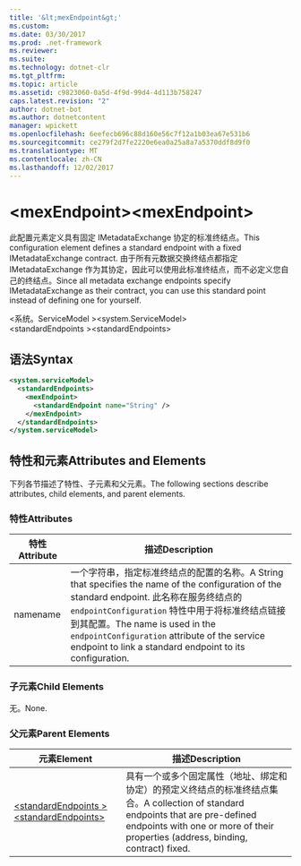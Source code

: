 ```yaml
---
title: '&lt;mexEndpoint&gt;'
ms.custom: 
ms.date: 03/30/2017
ms.prod: .net-framework
ms.reviewer: 
ms.suite: 
ms.technology: dotnet-clr
ms.tgt_pltfrm: 
ms.topic: article
ms.assetid: c9823060-0a5d-4f9d-99d4-4d113b758247
caps.latest.revision: "2"
author: dotnet-bot
ms.author: dotnetcontent
manager: wpickett
ms.openlocfilehash: 6eefecb696c88d160e56c7f12a1b03ea67e531b6
ms.sourcegitcommit: ce279f2d7fe2220e6ea0a25a8a7a5370ddf8d9f0
ms.translationtype: MT
ms.contentlocale: zh-CN
ms.lasthandoff: 12/02/2017
---
```

# <a name="ltmexendpointgt"></a><span data-ttu-id="7c92c-102">&lt;mexEndpoint&gt;</span><span class="sxs-lookup"><span data-stu-id="7c92c-102">&lt;mexEndpoint&gt;</span></span>
<span data-ttu-id="7c92c-103">此配置元素定义具有固定 IMetadataExchange 协定的标准终结点。</span><span class="sxs-lookup"><span data-stu-id="7c92c-103">This configuration element defines a standard endpoint with a fixed IMetadataExchange contract.</span></span> <span data-ttu-id="7c92c-104">由于所有元数据交换终结点都指定 IMetadataExchange 作为其协定，因此可以使用此标准终结点，而不必定义您自己的终结点。</span><span class="sxs-lookup"><span data-stu-id="7c92c-104">Since all metadata exchange endpoints specify IMetadataExchange as their contract, you can use this standard point instead of defining one for yourself.</span></span>  
  
 <span data-ttu-id="7c92c-105">\<系统。ServiceModel ></span><span class="sxs-lookup"><span data-stu-id="7c92c-105">\<system.ServiceModel></span></span>  
<span data-ttu-id="7c92c-106">\<standardEndpoints ></span><span class="sxs-lookup"><span data-stu-id="7c92c-106">\<standardEndpoints></span></span>  
  
## <a name="syntax"></a><span data-ttu-id="7c92c-107">语法</span><span class="sxs-lookup"><span data-stu-id="7c92c-107">Syntax</span></span>  
  
```xml  
<system.serviceModel>  
  <standardEndpoints>
    <mexEndpoint>
      <standardEndpoint name="String" />
    </mexEndpoint>
  </standardEndpoints>  
</system.serviceModel>  
```  
  
## <a name="attributes-and-elements"></a><span data-ttu-id="7c92c-108">特性和元素</span><span class="sxs-lookup"><span data-stu-id="7c92c-108">Attributes and Elements</span></span>  
 <span data-ttu-id="7c92c-109">下列各节描述了特性、子元素和父元素。</span><span class="sxs-lookup"><span data-stu-id="7c92c-109">The following sections describe attributes, child elements, and parent elements.</span></span>  
  
### <a name="attributes"></a><span data-ttu-id="7c92c-110">特性</span><span class="sxs-lookup"><span data-stu-id="7c92c-110">Attributes</span></span>  
  
|<span data-ttu-id="7c92c-111">特性</span><span class="sxs-lookup"><span data-stu-id="7c92c-111">Attribute</span></span>|<span data-ttu-id="7c92c-112">描述</span><span class="sxs-lookup"><span data-stu-id="7c92c-112">Description</span></span>|  
|---------------|-----------------|  
|<span data-ttu-id="7c92c-113">name</span><span class="sxs-lookup"><span data-stu-id="7c92c-113">name</span></span>|<span data-ttu-id="7c92c-114">一个字符串，指定标准终结点的配置的名称。</span><span class="sxs-lookup"><span data-stu-id="7c92c-114">A String that specifies the name of the configuration of the standard endpoint.</span></span> <span data-ttu-id="7c92c-115">此名称在服务终结点的 `endpointConfiguration` 特性中用于将标准终结点链接到其配置。</span><span class="sxs-lookup"><span data-stu-id="7c92c-115">The name is used in the `endpointConfiguration` attribute of the service endpoint to link a standard endpoint to its configuration.</span></span>|  
  
### <a name="child-elements"></a><span data-ttu-id="7c92c-116">子元素</span><span class="sxs-lookup"><span data-stu-id="7c92c-116">Child Elements</span></span>  
 <span data-ttu-id="7c92c-117">无。</span><span class="sxs-lookup"><span data-stu-id="7c92c-117">None.</span></span>  
  
### <a name="parent-elements"></a><span data-ttu-id="7c92c-118">父元素</span><span class="sxs-lookup"><span data-stu-id="7c92c-118">Parent Elements</span></span>  
  
|<span data-ttu-id="7c92c-119">元素</span><span class="sxs-lookup"><span data-stu-id="7c92c-119">Element</span></span>|<span data-ttu-id="7c92c-120">描述</span><span class="sxs-lookup"><span data-stu-id="7c92c-120">Description</span></span>|  
|-------------|-----------------|  
|[<span data-ttu-id="7c92c-121">\<standardEndpoints ></span><span class="sxs-lookup"><span data-stu-id="7c92c-121">\<standardEndpoints></span></span>](../../../../../docs/framework/configure-apps/file-schema/wcf/standardendpoints.md)|<span data-ttu-id="7c92c-122">具有一个或多个固定属性（地址、绑定和协定）的预定义终结点的标准终结点集合。</span><span class="sxs-lookup"><span data-stu-id="7c92c-122">A collection of standard endpoints that are pre-defined endpoints with one or more of their properties (address, binding, contract) fixed.</span></span>|
